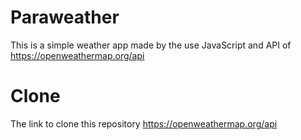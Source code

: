 # Paraweather
This is a simple weather app made by the use JavaScript and API of https://openweathermap.org/api
# Clone
The link to clone this repository https://openweathermap.org/api
